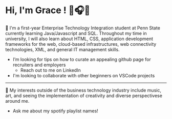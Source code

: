 # Hi, I'm Grace ! 🌺🎧🍙 #

🌟 I'm a first-year Enterprise Technology Integration student at Penn State currently learning Java/Javascript and SQL. Throughout my time in university, I will also learn about HTML, CSS, application development frameworks for the web, cloud-based infrastructures, web connectivity technologies, XML, and general IT management skills.

* I’m looking for tips on how to curate an appealing github page for recruiters and employers
  * Reach out to me on LinkedIn
* I'm looking to collaborate with other beginners on VSCode projects

-----

🎡 My interests outside of the business technology industry include music, art, and seeing the implementation of creativity and diverse perspectivese around me. 

* Ask me about my spotify playlist names!

<!--
**graceseliou/GraceSeLiou** is a ✨ _special_ ✨ repository because its `README.md` (this file) appears on your GitHub profile.

Here are some ideas to get you started:

- 🔭 I’m currently working on ...
- 🌱 I’m currently learning ...
- 👯 I’m looking to collaborate on ...
- 🤔 I’m looking for help with ...
- 💬 Ask me about ...
- 📫 How to reach me: ...
- 😄 Pronouns: ...
- ⚡ Fun fact: ...
-->
